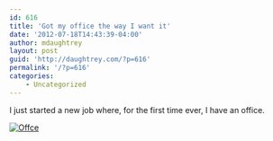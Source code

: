 ```yaml
---
id: 616
title: 'Got my office the way I want it'
date: '2012-07-18T14:43:39-04:00'
author: mdaughtrey
layout: post
guid: 'http://daughtrey.com/?p=616'
permalink: '/?p=616'
categories:
    - Uncategorized
---
```


I just started a new job where, for the first time ever, I have an office.  
  
[![](http://daughtrey.com/wp-content/uploads/2012/07/photo-300x225.jpg "Offce")](http://daughtrey.com/wp-content/uploads/2012/07/photo.jpg)